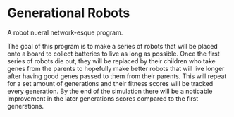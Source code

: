 # Generational Robots
A robot nueral network-esque program.

The goal of this program is to make a series of robots that will be placed onto a board to collect batteries to live as long as possible. Once the first series of robots die out, they will be replaced by their children who take genes from the parents to hopefully make better robots that will live longer after having good genes passed to them from their parents. This will repeat for a set amount of generations and their fitness scores  will be tracked every generation. By the end of the simulation there will be a noticable improvement in the later generations scores compared to the first generations.
